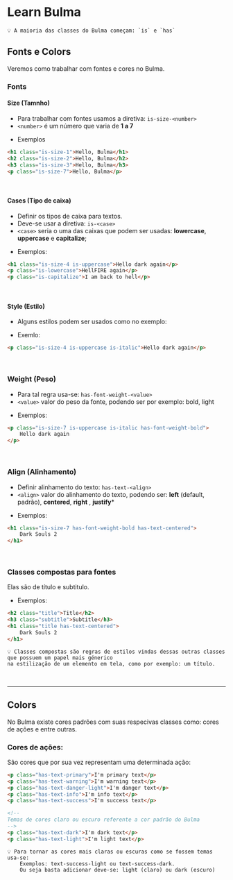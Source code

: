 # Learn Bulma

	💡 A maioria das classes do Bulma começam: `is` e `has`

## Fonts e Colors
Veremos como trabalhar com fontes e cores no Bulma.


### Fonts

#### Size (Tamnho)
- Para trabalhar com fontes usamos a diretiva: `is-size-<number>`
- `<number>` é um número que varia de **1 a 7**

+ Exemplos
```html
<h1 class="is-size-1">Hello, Bulma</h1>
<h2 class="is-size-2">Hello, Bulma</h2>
<h3 class="is-size-3">Hello, Bulma</h3>
<p class="is-size-7">Hello, Bulma</p>
```


<br>

#### Cases (Tipo de caixa)
- Definir os tipos de caixa para textos.
- Deve-se usar a diretiva: `is-<case>`
- `<case>` seria o uma das caixas que podem ser usadas: **lowercase**, **uppercase** e **capitalize**;

+ Exemplos: 
```html
<h1 class="is-size-4 is-uppercase">Hello dark again</p>
<p class="is-lowercase">HellFIRE again</p>
<p class="is-capitalize">I am back to hell</p>
```


<br>

#### Style (Estilo)
- Alguns estilos podem ser usados como no exemplo:

+ Exemlo:
```html
<p class="is-size-4 is-uppercase is-italic">Hello dark again</p>
```


<br>

### Weight (Peso)
- Para tal regra usa-se: `has-font-weight-<value>` 
- `<value>` valor do peso da fonte, podendo ser por exemplo: bold, light

+ Exemplos:
```html
<p class="is-size-7 is-uppercase is-italic has-font-weight-bold">
	Hello dark again
</p>
```


<br>

### Align (Alinhamento)
- Definir alinhamento do texto: `has-text-<align>`
- `<align>` valor do alinhamento do texto, podendo ser: **left** (default, padrão), **centered**, **right** , **justify***

+ Exemplos:
```html
<h1 class="is-size-7 has-font-weight-bold has-text-centered">
	Dark Souls 2
</h1>
```


<br>

### Classes compostas para fontes
Elas são de título e subtitulo. 

+ Exemplos:
```html
<h2 class="title">Title</h2>
<h3 class="subtitle">Subtitle</h3>
<h1 class="title has-text-centered">
	Dark Souls 2
</h1>
```

	💡 Classes compostas são regras de estilos vindas dessas outras classes que possuem um papel mais génerico
	na estilização de um elemento em tela, como por exemplo: um título.


<br>
<hr>

## Colors
No Bulma existe cores padrões com suas respecivas classes como: cores de ações e entre outras.

### Cores de ações:
São cores que por sua vez representam uma determinada ação:
```html
<p class="has-text-primary">I'm primary text</p>
<p class="has-text-warning">I'm warning text</p>
<p class="has-text-danger-light">I'm danger text</p>
<p class="has-text-info">I'm info text</p>
<p class="has-text-success">I'm success text</p>

<!-- 
Temas de cores claro ou escuro referente a cor padrão do Bulma 
-->
<p class="has-text-dark">I'm dark text</p>
<p class="has-text-light">I'm light text</p>	
```
	
	💡 Para tornar as cores mais claras ou escuras como se fossem temas usa-se: 
		Exemplos: text-success-light ou text-success-dark. 
		Ou seja basta adicionar deve-se: light (claro) ou dark (escuro)